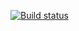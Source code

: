 [![Build status](https://ci.appveyor.com/api/projects/status/syu72adoc9ds3g4i?svg=true)](https://ci.appveyor.com/project/ajoq/ajs-homeworks-6-advanced-5-1-6-1-forin)